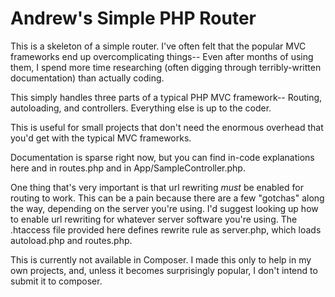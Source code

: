 Andrew's Simple PHP Router
==========================

This is a skeleton of a simple router.  I've often felt that the popular MVC frameworks end up overcomplicating things-- Even after months of using them, I spend more time researching (often digging through terribly-written documentation) than actually coding.

This simply handles three parts of a typical PHP MVC framework-- Routing, autoloading, and controllers.  Everything else is up to the coder.

This is useful for small projects that don't need the enormous overhead that you'd get with the typical MVC frameworks.

Documentation is sparse right now, but you can find in-code explanations here and in routes.php and in App/SampleController.php.

One thing that's very important is that url rewriting *must* be enabled for routing to work.  This can be a pain because there are a few "gotchas" along the way, depending on the server you're using.  I'd suggest looking up how to enable url rewriting for whatever server software you're using.  The .htaccess file provided here defines rewrite rule as server.php, which loads autoload.php and routes.php.

This is currently not available in Composer.  I made this only to help in my own projects, and, unless it becomes surprisingly popular, I don't intend to submit it to composer.
